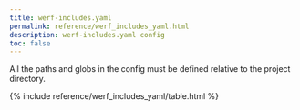 ```yaml
---
title: werf-includes.yaml
permalink: reference/werf_includes_yaml.html
description: werf-includes.yaml config
toc: false
---
```


All the paths and globs in the config must be defined relative to the project directory.

{% include reference/werf_includes_yaml/table.html %}
